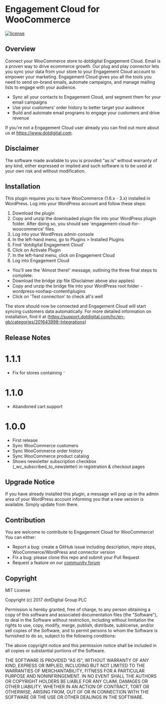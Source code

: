 Engagement Cloud for WooCommerce
======

[![license](https://img.shields.io/github/license/mashape/apistatus.svg)](LICENSE)

## Overview
Connect your WooCommerce store to dotdigital Engagement Cloud.
Email is a proven way to drive ecommerce growth. Our plug and play connector lets you sync your data from your store to your Engagement Cloud account to empower your marketing. Engagement Cloud gives you all the tools you need to send on-brand emails, automate campaigns, and manage mailing lists to engage with your audience.
* Sync all your contacts to Engagement Cloud, and segment them for your email campaigns
* Use your customers' order history to better target your audience
* Build and automate email programs to engage your customers and drive revenue

If you're not a Engagement Cloud user already you can find out more about us at https://www.dotdigital.com.

## Disclaimer
The software made available to you is provided "as is" without warranty of any kind, either expressed or implied and such software is to be used at your own risk and without modification.

## Installation

This plugin requires you to have WooCommerce (1.6.x - 3.x) installed in WordPress.
Log into your WordPress account and follow these steps:

1. Download the plugin
2. Copy and unzip the downloaded plugin file into your WordPress plugin folder. After doing so, you should see 'engagement-cloud-for-woocommerce' files.
3. Log into your WordPress admin console
4. In the left-hand menu, go to Plugins > Installed Plugins
5. Find 'dotdigital Engagement Cloud'
6. Click on Activate Plugin
7. In the left-hand menu, click on Engagement Cloud
8. Log into Engagement Cloud
  * You'll see the 'Almost there!' message, outlining the three final steps to complete:
  * Download the bridge zip file (Disclaimer above also applies)
  * Copy and unzip the bridge file into your WordPress root folder - wordpress-root\wp-content\plugins
  * Click on 'Test connection' to check all's well

The store should now be connected and Engagement Cloud will start syncing customers data automatically.
For more detailed information on installation, find it at (https://support.dotdigital.com/hc/en-gb/categories/201643998-Integrations)

## Release Notes
# 1.1.1
 * Fix for stores containing `'`

# 1.1.0
 * Abandoned cart support  
 
# 1.0.0
* First release
* Sync WooCommerce customers
* Sync WooCommerce order history
* Sync WooCommerce product catalog
* Shows newsletter subscription checkbox (\_wc_subscribed_to_newsletter) in registration & checkout pages

## Upgrade Notice
If you have already installed this plugin, a message will pop up in the admin area of your WordPress account informing you that a new version is available.
Simply update from there.

## Contribution
You are welcome to contribute to Engagement Cloud for WooCommerce! You can either:
* Report a bug: create a GitHub issue including description, repro steps, WooCommerce/WordPress and connector version
* Fix a bug: please clone this repo and submit your Pull Request
* Request a feature on our [community forum](https://support.dotdigital.com/hc/en-gb/community/topics/200432508-Feedback-and-feature-requests)

## Copyright

MIT License

Copyright (c) 2017 dotDigital Group PLC

Permission is hereby granted, free of charge, to any person obtaining a copy
of this software and associated documentation files (the "Software"), to deal
in the Software without restriction, including without limitation the rights
to use, copy, modify, merge, publish, distribute, sublicense, and/or sell
copies of the Software, and to permit persons to whom the Software is
furnished to do so, subject to the following conditions:

The above copyright notice and this permission notice shall be included in all
copies or substantial portions of the Software.

THE SOFTWARE IS PROVIDED "AS IS", WITHOUT WARRANTY OF ANY KIND, EXPRESS OR
IMPLIED, INCLUDING BUT NOT LIMITED TO THE WARRANTIES OF MERCHANTABILITY,
FITNESS FOR A PARTICULAR PURPOSE AND NONINFRINGEMENT. IN NO EVENT SHALL THE
AUTHORS OR COPYRIGHT HOLDERS BE LIABLE FOR ANY CLAIM, DAMAGES OR OTHER
LIABILITY, WHETHER IN AN ACTION OF CONTRACT, TORT OR OTHERWISE, ARISING FROM,
OUT OF OR IN CONNECTION WITH THE SOFTWARE OR THE USE OR OTHER DEALINGS IN THE
SOFTWARE.
